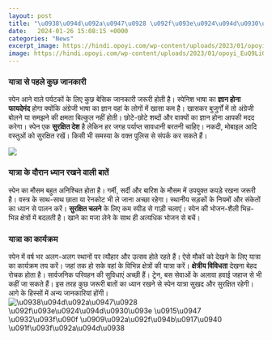 ```yaml
---
layout: post
title: "\u0938\u094d\u092a\u0947\u0928 \u092f\u093e\u0924\u094d\u0930\u093e \u0915\u0947 \u0932\u093f\u090f \u0909\u092a\u092f\u094b\u0917\u0940 \u091f\u093f\u092a\u094d\u0938"
date:   2024-01-26 15:08:15 +0000
categories: "News"
excerpt_image: https://hindi.opoyi.com/wp-content/uploads/2023/01/opoyi_EuQ9LiGiX.jpg
image: https://hindi.opoyi.com/wp-content/uploads/2023/01/opoyi_EuQ9LiGiX.jpg
---
```


### यात्रा से पहले कुछ जानकारी
स्पेन आने वाले पर्यटकों के लिए कुछ बेसिक जानकारी जरूरी होती है। स्पेनिश भाषा का **ज्ञान होना फायदेमंद** होगा क्योंकि अंग्रेजी भाषा का ज्ञान वहां के लोगों में खासा कम है। खासकर बुजुर्गों में तो अंग्रेजी बोलने या समझने की क्षमता बिल्कुल नहीं होती। छोटे-छोटे शब्दों और वाक्यों का ज्ञान होना आपकी मदद करेगा। 
स्पेन एक **सुरक्षित देश** है लेकिन हर जगह पर्याप्त सावधानी बरतनी चाहिए। नकदी, मोबाइल आदि वस्तुओं को सुरक्षित रखें। किसी भी समस्या के वक्त पुलिस से संपर्क कर सकते हैं।

![](https://hindi.opoyi.com/wp-content/uploads/2023/01/opoyi_ZZw9dv7Hg.jpg)
### यात्रा के दौरान ध्यान रखने वाली बातें
स्पेन का मौसम बहुत अनिश्चित होता है। गर्मी, सर्दी और बारिश के मौसम में उपयुक्त कपड़े रखना जरूरी है। वस्त्र के साथ-साथ छाता या रेनकोट भी ले जाना अच्छा रहेगा। 
स्थानीय सड़कों के नियमों और संकेतों का ध्यान से पालन करें। **सुरक्षित चलने** के लिए कम स्पीड से गाड़ी चलाएं। 
स्पेन की भोजन-शैली भिन्न-भिन्न क्षेत्रों में बदलती है। खाने का मजा लेने के साथ ही अत्यधिक भोजन से बचें।
### यात्रा का कार्यक्रम
स्पेन में वर्ष भर अलग-अलग स्थानों पर त्यौहार और उत्सव होते रहते हैं। ऐसे मौकों को देखने के लिए यात्रा का कार्यक्रम तय करें। 
जहां तक हो सके वहां के विभिन्न क्षेत्रों की यात्रा करें। **क्षेत्रीय विविधता** देखना बेहद रोचक होता है।
सार्वजनिक परिवहन की सुविधाएं अच्छी हैं। ट्रेन, बस सेवाओं के अलावा हवाई जहाज से भी कहीं जा सकते हैं।
इस तरह कुछ जरूरी बातों का ध्यान रखने से स्पेन यात्रा सुखद और सुरक्षित रहेगी। आगे के हिस्सों में अन्य जानकारियां होंगी।
![\u0938\u094d\u092a\u0947\u0928 \u092f\u093e\u0924\u094d\u0930\u093e \u0915\u0947 \u0932\u093f\u090f \u0909\u092a\u092f\u094b\u0917\u0940 \u091f\u093f\u092a\u094d\u0938](https://hindi.opoyi.com/wp-content/uploads/2023/01/opoyi_EuQ9LiGiX.jpg)